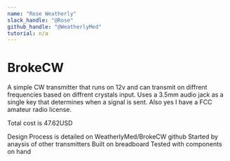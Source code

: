 ```yaml
---
name: "Rose Weatherly"
slack_handle: "@Rose"
github_handle: "@WeatherlyMed"
tutorial: n/a
---
```


# BrokeCW

<!-- Describe your board in 2-3 sentences. What are you making? What will it do? -->
A simple CW transmitter that runs on 12v and can transmit on diffrent frequencies based on diffrent crystals input. Uses a 3.5mm audio jack as a single key that determines when a signal is sent. Also yes I have a FCC amateur radio license. 
<!-- How much is it going to cost? -->
Total cost is 47.62USD
<!-- Tell us a little bit about your design process. What were some challenges? What helped? ***Totally optional*** -->
Design Process is detailed on WeatherlyMed/BrokeCW github
Started by anaysis of other transmitters
Built on breadboard
Tested with components on hand
